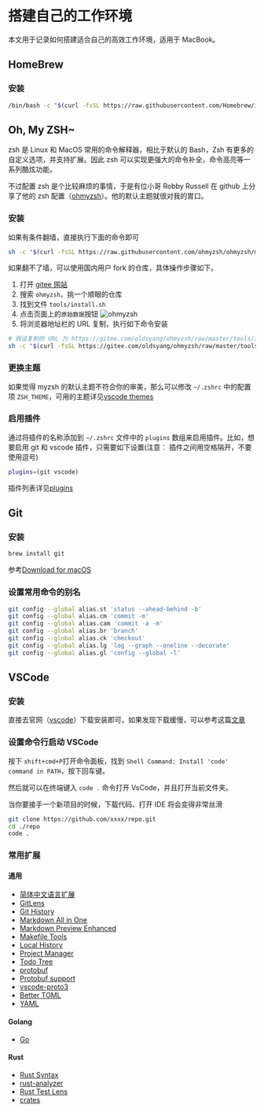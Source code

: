 # 搭建自己的工作环境


本文用于记录如何搭建适合自己的高效工作环境，适用于 MacBook。

## HomeBrew

### 安装
```bash
/bin/bash -c "$(curl -fsSL https://raw.githubusercontent.com/Homebrew/install/HEAD/install.sh)"
```

## Oh, My ZSH~

zsh 是 Linux 和 MacOS 常用的命令解释器，相比于默认的 Bash，Zsh 有更多的自定义选项，并支持扩展。因此 zsh 可以实现更强大的命令补全，命令高亮等一系列酷炫功能。

不过配置 zsh 是个比较麻烦的事情，于是有位小哥 Robby Russell 在 github 上分享了他的 zsh 配置（[ohmyzsh](https://github.com/ohmyzsh/ohmyzsh)）。他的默认主题就很对我的胃口。

### 安装

如果有条件翻墙，直接执行下面的命令即可

```bash
sh -c "$(curl -fsSL https://raw.githubusercontent.com/ohmyzsh/ohmyzsh/master/tools/install.sh)"
```

如果翻不了墙，可以使用国内用户 fork 的仓库，具体操作步骤如下。

1. 打开 [gitee 网站](https://gitee.com/explore)
2. 搜索 `ohmyzsh`，挑一个顺眼的仓库
3. 找到文件 `tools/install.sh`
4. 点击页面上的`原始数据`按钮
    ![ohmyzsh](/fufeng/images/ohmyzsh_install.png)
5. 将浏览器地址栏的 URL 复制，执行如下命令安装
```bash
# 假设复制的 URL 为 https://gitee.com/oldsyang/ohmyzsh/raw/master/tools/install.sh
sh -c "$(curl -fsSL https://gitee.com/oldsyang/ohmyzsh/raw/master/tools/install.sh)"
```

### 更换主题

如果觉得 myzsh 的默认主题不符合你的审美，那么可以修改 `~/.zshrc` 中的配置项 `ZSH_THEME`，可用的主题详见[vscode themes](https://github.com/ohmyzsh/ohmyzsh/wiki/Themes)

### 启用插件

通过将插件的名称添加到 `~/.zshrc` 文件中的 `plugins` 数组来启用插件。比如，想要启用 git 和 vscode 插件，只需要如下设置(注意： 插件之间用空格隔开，不要使用逗号)
```bash
plugins=(git vscode)
```
插件列表详见[plugins](https://github.com/ohmyzsh/ohmyzsh/wiki/Plugins)

## Git

### 安装
```bash
brew install git
```
参考[Download for macOS](https://git-scm.com/download/mac)

### 设置常用命令的别名
```bash
git config --global alias.st 'status --ahead-behind -b'
git config --global alias.cm 'commit -m'
git config --global alias.cam 'commit -a -m'
git config --global alias.br 'branch'
git config --global alias.ck 'checkout'
git config --global alias.lg 'log --graph --oneline --decorate'
git config --global alias.gl 'config --global -l'
```

## VSCode

### 安装

直接去官网（[vscode](https://code.visualstudio.com/)）下载安装即可，如果发现下载缓慢，可以参考这篇[文章](https://zhuanlan.zhihu.com/p/112215618)

### 设置命令行启动 VSCode

按下 `shift+cmd+P`打开命令面板，找到 `Shell Command: Install 'code' command in PATH`，按下回车键。

然后就可以在终端键入 `code .` 命令打开 VsCode，并且打开当前文件夹。

当你要接手一个新项目的时候，下载代码、打开 IDE 将会变得非常丝滑
```bash
git clone https://github.com/xxxx/repo.git
cd ./repo
code .
```

### 常用扩展

#### 通用
* [简体中文语言扩展](https://marketplace.visualstudio.com/items?itemName=MS-CEINTL.vscode-language-pack-zh-hans)
* [GitLens](https://marketplace.visualstudio.com/items?itemName=eamodio.gitlens)
* [Git History](https://marketplace.visualstudio.com/items?itemName=donjayamanne.githistory)
* [Markdown All in One](https://marketplace.visualstudio.com/items?itemName=yzhang.markdown-all-in-one)
* [Markdown Preview Enhanced](https://marketplace.visualstudio.com/items?itemName=shd101wyy.markdown-preview-enhanced)
* [Makefile Tools](https://marketplace.visualstudio.com/items?itemName=ms-vscode.makefile-tools)
* [Local History](https://marketplace.visualstudio.com/items?itemName=xyz.local-history)
* [Project Manager](https://marketplace.visualstudio.com/items?itemName=alefragnani.project-manager)
* [Todo Tree](https://marketplace.visualstudio.com/items?itemName=Gruntfuggly.todo-tree)
* [protobuf](https://marketplace.visualstudio.com/items?itemName=kangping.protobuf)
* [Protobuf support](https://marketplace.visualstudio.com/items?itemName=peterj.proto)
* [vscode-proto3](https://marketplace.visualstudio.com/items?itemName=zxh404.vscode-proto3)
* [Better TOML](https://marketplace.visualstudio.com/items?itemName=bungcip.better-toml)
* [YAML](https://marketplace.visualstudio.com/items?itemName=redhat.vscode-yaml)

#### Golang
* [Go](https://marketplace.visualstudio.com/items?itemName=golang.Go)

#### Rust
* [Rust Syntax](https://marketplace.visualstudio.com/items?itemName=dustypomerleau.rust-syntax)
* [rust-analyzer](https://marketplace.visualstudio.com/items?itemName=rust-lang.rust-analyzer)
* [Rust Test Lens](https://marketplace.visualstudio.com/items?itemName=hdevalke.rust-test-lens)
* [crates](https://marketplace.visualstudio.com/items?itemName=serayuzgur.crates)

